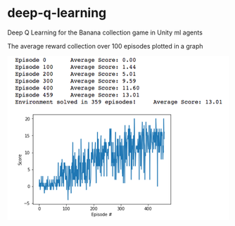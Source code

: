 # deep-q-learning
Deep Q Learning for the Banana collection game in Unity ml agents


The average reward collection over 100 episodes plotted in a graph


![](images/dqn_banana_trained_agent.png)
